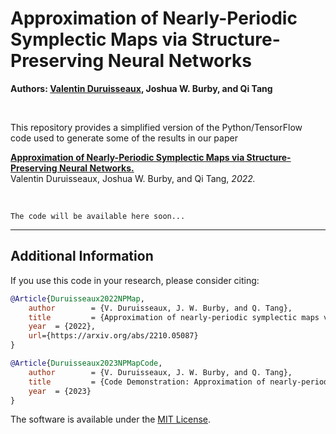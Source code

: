 # Approximation of Nearly-Periodic Symplectic Maps via Structure-Preserving Neural Networks

**Authors: [Valentin Duruisseaux](https://sites.google.com/view/valduruisseaux), Joshua W. Burby, and Qi Tang**


<br />

This repository provides a simplified version of the Python/TensorFlow code used to generate some of the results in our paper



   [**Approximation of Nearly-Periodic Symplectic Maps via Structure-Preserving Neural Networks.**](https://arxiv.org/abs/2210.05087)
<br />
   Valentin Duruisseaux, Joshua W. Burby, and Qi Tang, *2022.*


<br />


```
The code will be available here soon...
```


<hr>

## Additional Information

If you use this code in your research, please consider citing:


```bibTeX
@Article{Duruisseaux2022NPMap,
	author        = {V. Duruisseaux, J. W. Burby, and Q. Tang},
	title         = {Approximation of nearly-periodic symplectic maps via structure-preserving neural networks},
	year  = {2022},
	url={https://arxiv.org/abs/2210.05087}
}
```
```bibTeX
@Article{Duruisseaux2023NPMapCode,
	author        = {V. Duruisseaux, J. W. Burby, and Q. Tang},
	title         = {Code Demonstration: Approximation of nearly-periodic symplectic maps via structure-preserving neural networks},
	year  = {2023}
}
```

The software is available under the [MIT License](https://github.com/vduruiss/SymplecticGyroceptron/blob/main/LICENSE).
